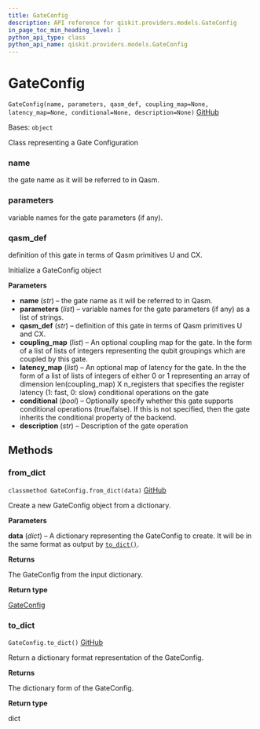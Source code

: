 ```yaml
---
title: GateConfig
description: API reference for qiskit.providers.models.GateConfig
in_page_toc_min_heading_level: 1
python_api_type: class
python_api_name: qiskit.providers.models.GateConfig
---
```


# GateConfig

<span id="qiskit.providers.models.GateConfig" />

`GateConfig(name, parameters, qasm_def, coupling_map=None, latency_map=None, conditional=None, description=None)` [GitHub](https://github.com/qiskit/qiskit/tree/stable/0.24/qiskit/providers/models/backendconfiguration.py "view source code")

Bases: `object`

Class representing a Gate Configuration

<span id="qiskit.providers.models.GateConfig.name" />

### name

the gate name as it will be referred to in Qasm.

<span id="qiskit.providers.models.GateConfig.parameters" />

### parameters

variable names for the gate parameters (if any).

<span id="qiskit.providers.models.GateConfig.qasm_def" />

### qasm\_def

definition of this gate in terms of Qasm primitives U and CX.

Initialize a GateConfig object

**Parameters**

*   **name** (*str*) – the gate name as it will be referred to in Qasm.
*   **parameters** (*list*) – variable names for the gate parameters (if any) as a list of strings.
*   **qasm\_def** (*str*) – definition of this gate in terms of Qasm primitives U and CX.
*   **coupling\_map** (*list*) – An optional coupling map for the gate. In the form of a list of lists of integers representing the qubit groupings which are coupled by this gate.
*   **latency\_map** (*list*) – An optional map of latency for the gate. In the the form of a list of lists of integers of either 0 or 1 representing an array of dimension len(coupling\_map) X n\_registers that specifies the register latency (1: fast, 0: slow) conditional operations on the gate
*   **conditional** (*bool*) – Optionally specify whether this gate supports conditional operations (true/false). If this is not specified, then the gate inherits the conditional property of the backend.
*   **description** (*str*) – Description of the gate operation

## Methods

<span id="qiskit-providers-models-gateconfig-from-dict" />

### from\_dict

<span id="qiskit.providers.models.GateConfig.from_dict" />

`classmethod GateConfig.from_dict(data)` [GitHub](https://github.com/qiskit/qiskit/tree/stable/0.24/qiskit/providers/models/backendconfiguration.py "view source code")

Create a new GateConfig object from a dictionary.

**Parameters**

**data** (*dict*) – A dictionary representing the GateConfig to create. It will be in the same format as output by [`to_dict()`](qiskit.providers.models.GateConfig#to_dict "qiskit.providers.models.GateConfig.to_dict").

**Returns**

The GateConfig from the input dictionary.

**Return type**

[GateConfig](qiskit.providers.models.GateConfig "qiskit.providers.models.GateConfig")

<span id="qiskit-providers-models-gateconfig-to-dict" />

### to\_dict

<span id="qiskit.providers.models.GateConfig.to_dict" />

`GateConfig.to_dict()` [GitHub](https://github.com/qiskit/qiskit/tree/stable/0.24/qiskit/providers/models/backendconfiguration.py "view source code")

Return a dictionary format representation of the GateConfig.

**Returns**

The dictionary form of the GateConfig.

**Return type**

dict

